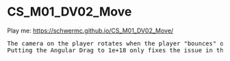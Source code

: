 # CS_M01_DV02_Move
 Play me: https://schwermc.github.io/CS_M01_DV02_Move/

<pre>The camera on the player rotates when the player "bounces" off the edge or something such as a ememy or wall.
Putting the Angular Drag to 1e+18 only fixes the issue in the Unity game test mode.</pre>
